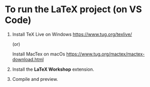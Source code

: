 # To run the LaTeX project (on VS Code)

1) Install TeX Live on Windows
    https://www.tug.org/texlive/
    
    (or)
    
   Install MacTex on macOs
    https://www.tug.org/mactex/mactex-download.html
    
 2) Install the __LaTeX Workshop__ extension.
 
 3) Compile and preview.

